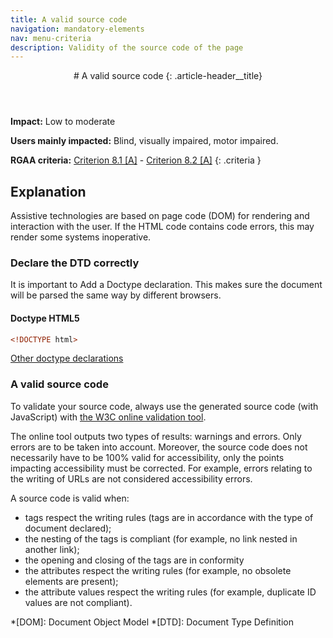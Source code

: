 ```yaml
---
title: A valid source code
navigation: mandatory-elements
nav: menu-criteria
description: Validity of the source code of the page
---
```


<header>
# A valid source code
{: .article-header__title}
</header>

**Impact:** Low to moderate

**Users mainly impacted:** Blind, visually impaired, motor impaired.

**RGAA criteria:** [Criterion 8.1 [A]](https://www.numerique.gouv.fr/publications/rgaa-accessibilite/methode/criteres/#crit-8-1) - [Criterion 8.2 [A]](https://www.numerique.gouv.fr/publications/rgaa-accessibilite/methode/criteres/#crit-8-2)
{: .criteria }

## Explanation

Assistive technologies are based on page code (DOM) for rendering and interaction with the user.
If the HTML code contains code errors, this may render some systems inoperative.

### Declare the DTD correctly

It is important to Add a Doctype declaration. This makes sure the document will be parsed the same way by different browsers.

#### Doctype HTML5

```html
<!DOCTYPE html>
```

[Other doctype declarations](https://www.w3.org/QA/2002/04/valid-dtd-list.html)

### A valid source code

To validate your source code, always use the generated source code (with JavaScript) with [the W3C online validation tool](https://validator.w3.org/).

The online tool outputs two types of results: warnings and errors. Only errors are to be taken into account. Moreover, the source code does not necessarily have to be 100% valid for accessibility, only the points impacting accessibility must be corrected.
For example, errors relating to the writing of URLs are not considered accessibility errors.

A source code is valid when:
* tags respect the writing rules (tags are in accordance with the type of document declared);
* the nesting of the tags is compliant (for example, no link nested in another link);
* the opening and closing of the tags are in conformity
* the attributes respect the writing rules (for example, no obsolete elements are present);
* the attribute values respect the writing rules (for example, duplicate ID values are not compliant).

*[DOM]: Document Object Model
*[DTD]: Document Type Definition
